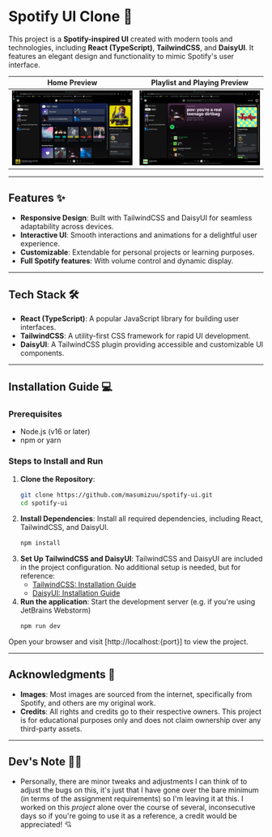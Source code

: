 # Spotify UI Clone 🎵

This project is a **Spotify-inspired UI** created with modern tools and technologies, including **React (TypeScript)**, **TailwindCSS**, and **DaisyUI**. It features an elegant design and functionality to mimic Spotify's user interface.

| Home Preview                                    | Playlist and Playing Preview                     |
|------------------------------------------------|------------------------------------------------|
| <img src="./screenshots/showHome.png" alt="Home Preview" width="500" /> | <img src="./screenshots/showPlaylist&&isPlaying.png" alt="Playlist and Playing Preview" width="500" /> |

---

## Features ✨
- **Responsive Design**: Built with TailwindCSS and DaisyUI for seamless adaptability across devices.
- **Interactive UI**: Smooth interactions and animations for a delightful user experience.
- **Customizable**: Extendable for personal projects or learning purposes.
- **Full Spotify features**: With volume control and dynamic display.

---

## Tech Stack 🛠️
- **React (TypeScript)**: A popular JavaScript library for building user interfaces.
- **TailwindCSS**: A utility-first CSS framework for rapid UI development.
- **DaisyUI**: A TailwindCSS plugin providing accessible and customizable UI components.

---

## Installation Guide 💻

### Prerequisites
- Node.js (v16 or later)
- npm or yarn

### Steps to Install and Run
1. **Clone the Repository**:
   ```bash
   git clone https://github.com/masumizuu/spotify-ui.git
   cd spotify-ui
2. **Install Dependencies**: Install all required dependencies, including React, TailwindCSS, and DaisyUI.
   ```bash
   npm install
3. **Set Up TailwindCSS and DaisyUI**: TailwindCSS and DaisyUI are included in the project configuration. No additional setup is needed, but for reference:
   - [TailwindCSS: Installation Guide](https://tailwindcss.com/docs/installation)
   - [DaisyUI: Installation Guide](https://daisyui.com/docs/install/)
4. **Run the application**: Start the development server (e.g. if you're using JetBrains Webstorm)
   ```bash
   npm run dev
  Open your browser and visit [http://localhost:{port}] to view the project.

---

## Acknowledgments 🙏
- **Images**: Most images are sourced from the internet, specifically from Spotify, and others are my original work.
- **Credits**: All rights and credits go to their respective owners. This project is for educational purposes only and does not claim ownership over any third-party assets.

---

## Dev's Note 👩🏻
- Personally, there are minor tweaks and adjustments I can think of to adjust the bugs on this, it's just that I have gone over the bare minimum (in terms of the assignment requirements) so I'm leaving it at this. I worked on this *project* alone over the course of several, inconsecutive days so if you're going to use it as a reference, a credit would be appreciated! 💘
